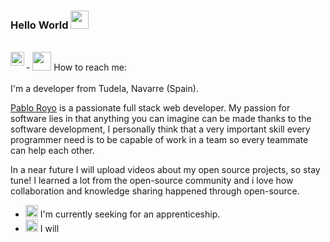 ### Hello World <img src="https://firebasestorage.googleapis.com/v0/b/pablo-royo.appspot.com/o/Github%20Engine%2FProfile%2FHi_animation_emoji.gif?alt=media&token=efc3fbd2-a8c1-4788-9d65-808a76471142" width="29px">
<br/>
- <img src="https://firebasestorage.googleapis.com/v0/b/pablo-royo.appspot.com/o/Github%20Engine%2FProfile%2FWorldRotating.gif?alt=media&token=989ca50e-4887-4e24-b8a1-1b881229e995" width="30px"> How to reach me:
<a href="https://www.linkedin.com/in/pablo-royo/">
  <img align="left" width="22px" src="https://firebasestorage.googleapis.com/v0/b/pablo-royo.appspot.com/o/Github%20Engine%2FProfile%2Flinkedin.svg?alt=media&token=b21f7c96-e3d7-4fe1-9916-0364f9d795d9" />
</a>

<br/>
<br/>
I'm a developer from Tudela, Navarre (Spain).

[Pablo Royo](https://pabloroyo.com/) is a passionate full stack web developer. My passion for software lies in that anything you can imagine can be made thanks to the software development, I personally think that a very important skill every programmer need is to be capable of work in a team so every teammate can help each other.

In a near future I will upload videos about my open source projects, so stay tune! I learned a lot from the open-source community and i love how collaboration and knowledge sharing happened through open-source.
<br/>

- <img src="https://firebasestorage.googleapis.com/v0/b/pablo-royo.appspot.com/o/Github%20Engine%2FProfile%2FRocket.gif?alt=media&token=8e3a638d-b99b-43c8-9a9f-58c898e73264" width="20px"> I'm currently seeking for an apprenticeship.
- <img src="https://firebasestorage.googleapis.com/v0/b/pablo-royo.appspot.com/o/Github%20Engine%2FProfile%2FFIRE_EMOJI_400.gif?alt=media&token=89f5502b-b243-4145-9ce4-d0561fa8283a" width="20px"> I will 

